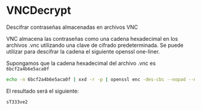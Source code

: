 # VNCDecrypt
Descifrar contraseñas almacenadas en archivos VNC 

VNC almacena las contraseñas como una cadena hexadecimal en los archivos .vnc utilizando una clave de cifrado predeterminada. Se puede utilizar para descifrar la cadena el siguiente openssl one-liner.

Supongamos que la cadena hexadecimal del archivo .vnc es `6bcf2a4b6e5aca0f`

```bash
echo -n 6bcf2a4b6e5aca0f | xxd -r -p | openssl enc -des-cbc --nopad --nosalt -K e84ad660c4721ae0 -iv 0000000000000000 -d -provider legacy -provider default | hexdump -Cv | grep -oP '\|.*?\|' | tr -d '||'
```

El resultado será el siguiente:

```bash
sT333ve2
```
